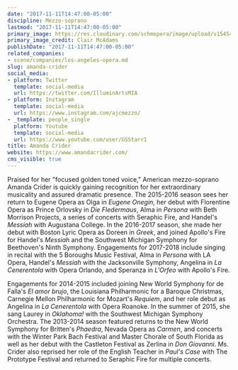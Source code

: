 ```yaml
---
date: "2017-11-11T14:47:00-05:00"
discipline: Mezzo-soprano
lastmod: "2017-11-11T14:47:00-05:00"
primary_image: https://res.cloudinary.com/schmopera/image/upload/v1545409169/media/webhook-uploads/1510429379371/amanda_crider_alma_in_persona.jpg.jpg
primary_image_credit: Clair McAdams
publishDate: "2017-11-11T14:47:00-05:00"
related_companies:
- scene/companies/los-angeles-opera.md
slug: amanda-crider
social_media:
- platform: Twitter
  template: social-media
  url: https://twitter.com/IlluminArtsMIA
- platform: Instagram
  template: social-media
  url: https://www.instagram.com/ajcmezzo/
- _template: people_single
  platform: Youtube
  template: social-media
  url: https://www.youtube.com/user/GSStarr1
title: Amanda Crider
website: https://www.amandacrider.com/
cms_visible: true
---
```


Praised for her "focused golden toned voice," American mezzo-soprano Amanda Crider is quickly gaining recognition for her extraordinary musicality and assured dramatic presence. The 2015-2016 season sees her return to Eugene Opera as Olga in *Eugene Onegin*, her debut with Florentine Opera as Prince Orlovsky in *Die Fledermaus*, Alma in *Persona* with Beth Morrison Projects, a series of concerts with Seraphic Fire, and Handel's *Messiah* with Augustana College. In the 2016-2017 season, she made her debut with Boston Lyric Opera as Doreen in *Greek*, and joined Apollo's Fire for Handel's *Messiah* and the Southwest Michigan Symphony for Beethoven's Ninth Symphony. Engagements for 2017-2018 include singing in recital with the 5 Boroughs Music Festival, Alma in *Persona* with LA Opera, Handel's *Messiah* with the Jacksonville Symphony, Angelina in *La Cenerentola* with Opera Orlando, and Speranza in *L'Orfeo* with Apollo's Fire.

Engagements for 2014-2015 included joining New World Symphony for de Falla's *El amor brujo*, the Louisiana Philharmonic for a Baroque Christmas, Carnegie Mellon Philharmonic for Mozart's *Requiem*, and her role debut as Angelina in *La Cenerentola* with Opera Roanoke. In the summer of 2015, she sang Laurey in *Oklahoma!* with the Southwest Michigan Symphony Orchestra. The 2013-2014 season featured returns to the New World Symphony for Britten's *Phaedra*, Nevada Opera as *Carmen*, and concerts with the Winter Park Bach Festival and Master Chorale of South Florida as well as her debut with the Castleton Festival as Zerlina in *Don Giovanni*. Ms. Crider also reprised her role of the English Teacher in *Paul's Case* with The Prototype Festival and returned to Seraphic Fire for multiple concerts.
